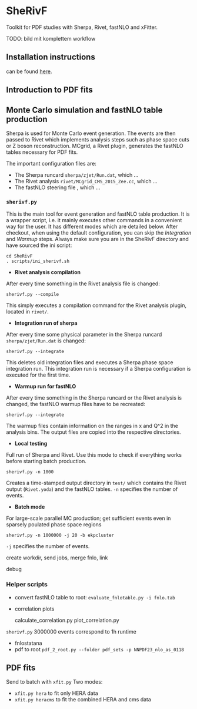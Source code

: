 # SheRivF 
Toolkit for PDF studies with  Sherpa, Rivet, fastNLO and xFitter.

TODO: bild mit komplettem workflow


## Installation instructions 
can be found [here](https://github.com/dhaitz/SheRivF/blob/master/INSTALLATION.md).


## Introduction to PDF fits


## Monte Carlo simulation and fastNLO table production
Sherpa is used for Monte Carlo event generation.
The events are then passed to Rivet which implements analysis steps such as phase space cuts or Z boson reconstruction.
MCgrid, a Rivet plugin, generates the fastNLO tables necessary for PDF fits.

The important configuration files are:
* The Sherpa runcard `sherpa/zjet/Run.dat`, which ...
* The Rivet analysis `rivet/MCgrid_CMS_2015_Zee.cc`, which ...
* The fastNLO steering file , which ...

### `sherivf.py`
This is the main tool for event generation and fastNLO table production.
It is a wrapper script, i.e. it mainly executes other commands in a convenient way for the user.
It has different modes which are detailed below.
After checkout, when using the default configuration, you can skip the *Integration* and *Warmup* steps.
Always make sure you are in the SheRivF directory and have sourced the ini script:

    cd SheRivF
    . scripts/ini_sherivf.sh


* **Rivet analysis compilation**

After every time something in the Rivet analysis file is changed:

    sherivf.py --compile

This simply executes a compilation command for the Rivet analysis plugin, located in `rivet/`.

* **Integration run of sherpa**

After every time some physical parameter in the Sherpa runcard `sherpa/zjet/Run.dat` is changed:

    sherivf.py --integrate
This deletes old integration files and executes a Sherpa phase space integration run.
This integration run is necessary if a Sherpa configuration is executed for the first time.

* **Warmup run for fastNLO**

After every time something in the Sherpa runcard or the Rivet analysis is changed, the
fastNLO warmup files have to be recreated:

    sherivf.py --integrate

The warmup files contain information on the ranges in x and Q^2 in the analysis bins.
The output files are copied into the respective directories.

* **Local testing**

Full run of Sherpa and Rivet.
Use this mode to check if everything works before starting batch production.

    sherivf.py -n 1000

Creates a time-stamped output directory in `test/` which contains the Rivet output (`Rivet.yoda`) and the fastNLO tables.
`-n` specifies the number of events.

* **Batch mode**

For large-scale parallel MC production; get sufficient events even in sparsely poulated phase space regions

    sherivf.py -n 1000000 -j 20 -b ekpcluster

`-j` specifies the number of events.

create workdir, send jobs, merge fnlo, link

debug

### Helper scripts
* convert fastNLO table to root: `evaluate_fnlotable.py -i fnlo.tab`

* correlation plots

    calculate_correlation.py
    plot_correlation.py


`sherivf.py`
3000000 events correspond to 1h runtime


* fnlostatana
* pdf to root
	`pdf_2_root.py --folder pdf_sets -p NNPDF23_nlo_as_0118`




## PDF fits
Send to batch with `xfit.py`
Two modes:

* `xfit.py hera` to fit only HERA data
* `xfit.py heracms` to fit the combined HERA and cms data

